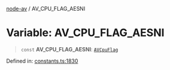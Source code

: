 [node-av](../globals.md) / AV\_CPU\_FLAG\_AESNI

# Variable: AV\_CPU\_FLAG\_AESNI

> `const` **AV\_CPU\_FLAG\_AESNI**: [`AVCpuFlag`](../type-aliases/AVCpuFlag.md)

Defined in: [constants.ts:1830](https://github.com/seydx/av/blob/f8631fc881b394300b1479f511d55cf1c370a87f/src/constants/constants.ts#L1830)
